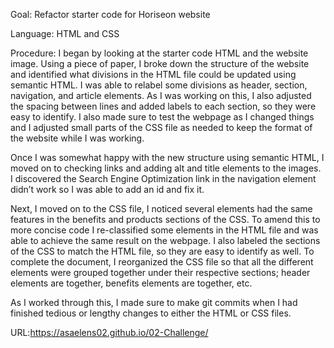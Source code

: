 

Goal: Refactor starter code for Horiseon website

Language: HTML and CSS

Procedure: 
I began by looking at the starter code HTML and the website image. Using a piece of paper, I broke down the structure of the website and identified what divisions in the HTML file could be updated using semantic HTML. I was able to relabel some divisions as header, section, navigation, and article elements. As I was working on this, I also adjusted the spacing between lines and added labels to each section, so they were easy to identify. I also made sure to test the webpage as I changed things and I adjusted small parts of the CSS file as needed to keep the format of the website while I was working. 

Once I was somewhat happy with the new structure using semantic HTML, I moved on to checking links and adding alt and title elements to the images. I discovered the Search Engine Optimization link in the navigation element didn’t work so I was able to add an id and fix it. 

Next, I moved on to the CSS file, I noticed several elements had the same features in the benefits and products sections of the CSS. To amend this to more concise code I re-classified some elements in the HTML file and was able to achieve the same result on the webpage. I also labeled the sections of the CSS to match the HTML file, so they are easy to identify as well. To complete the document, I reorganized the CSS file so that all the different elements were grouped together under their respective sections; header elements are together, benefits elements are together, etc. 

As I worked through this, I made sure to make git commits when I had finished tedious or lengthy changes to either the HTML or CSS files. 

URL:https://asaelens02.github.io/02-Challenge/



